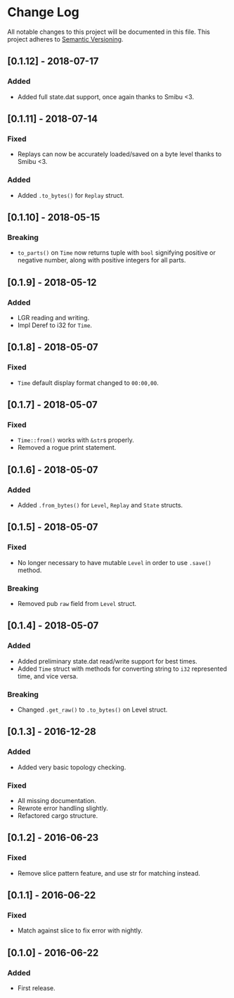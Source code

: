 # Change Log

All notable changes to this project will be documented in this file.
This project adheres to [Semantic Versioning](http://semver.org/).

## \[0.1.12\] - 2018-07-17

### Added

-   Added full state.dat support, once again thanks to Smibu <3.

## \[0.1.11\] - 2018-07-14

### Fixed

-   Replays can now be accurately loaded/saved on a byte level thanks to Smibu <3.

### Added

-   Added `.to_bytes()` for `Replay` struct.

## \[0.1.10\] - 2018-05-15

### Breaking

-   `to_parts()` on `Time` now returns tuple with `bool` signifying positive
or negative number, along with positive integers for all parts.

## \[0.1.9\] - 2018-05-12

### Added

-   LGR reading and writing.
-   Impl Deref to i32 for `Time`.

## \[0.1.8\] - 2018-05-07

### Fixed

-   `Time` default display format changed to `00:00,00`.

## \[0.1.7\] - 2018-05-07

### Fixed

-   `Time::from()` works with `&str`s properly.
-   Removed a rogue print statement.

## \[0.1.6\] - 2018-05-07

### Added

-   Added `.from_bytes()` for `Level`, `Replay` and `State` structs.

## \[0.1.5\] - 2018-05-07

### Fixed

-   No longer necessary to have mutable `Level` in order to use `.save()` method.

### Breaking

-   Removed pub `raw` field from `Level` struct.

## \[0.1.4\] - 2018-05-07

### Added

-   Added preliminary state.dat read/write support for best times.
-   Added `Time` struct with methods for converting string to `i32` represented time, and vice versa.

### Breaking

-   Changed `.get_raw()` to `.to_bytes()` on Level struct.

## \[0.1.3\] - 2016-12-28

### Added

-   Added very basic topology checking.

### Fixed

-   All missing documentation.
-   Rewrote error handling slightly.
-   Refactored cargo structure.

## \[0.1.2\] - 2016-06-23

### Fixed

-   Remove slice pattern feature, and use str for matching instead.

## \[0.1.1\] - 2016-06-22

### Fixed

-   Match against slice to fix error with nightly.

## \[0.1.0\] - 2016-06-22

### Added

-   First release.
